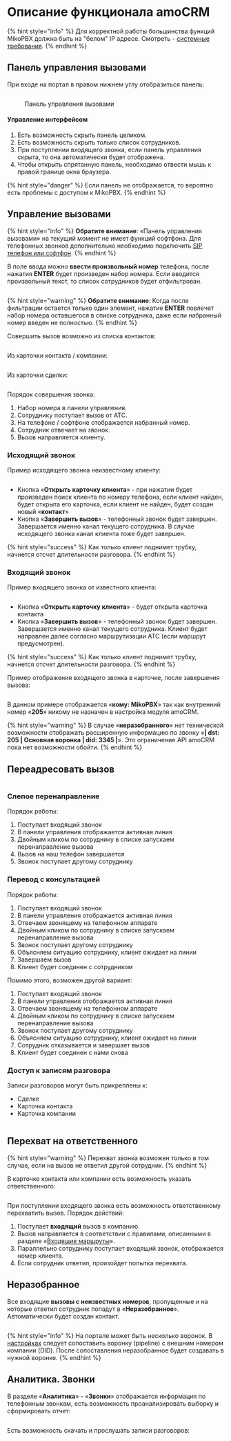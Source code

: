 # Описание функционала amoCRM

{% hint style="info" %}
Для корректной работы большинства функций MikoPBX должна быть на "белом" IP адресе. Смотреть - [системные требования](amocrm-integration.md#sistemnye\_trebovanija).
{% endhint %}

## Панель управления вызовами <a href="#panel_upravlenija_vyzovami" id="panel_upravlenija_vyzovami"></a>

При входе на портал в правом нижнем углу отобразиться панель:

<figure><img src="../../../.gitbook/assets/image (45).png" alt=""><figcaption><p>Панель управления вызовами</p></figcaption></figure>

#### Управление интерфейсом <a href="#upravlenie_interfejsom" id="upravlenie_interfejsom"></a>

1. Есть возможность скрыть панель целиком.
2. Есть возможность скрыть только список сотрудников.
3. При поступлении входящего звонка, если панель управления скрыта, то она автоматически будет отображена.
4. Чтобы открыть спрятанную панель, необходимо отвести мышь к правой границе окна браузера.

{% hint style="danger" %}
Если панель не отображается, то вероятно есть проблемы с доступом к MikoPBX.
{% endhint %}

## Управление вызовами <a href="#upravlenie_vyzovami" id="upravlenie_vyzovami"></a>

{% hint style="info" %}
**Обратите внимание**: «Панель управления вызовами» на текущий момент не имеет функций софтфона. Для телефонных звонков дополнительно необходимо подключить [SIP телефон или софтфон](../../../faq/softphones/).
{% endhint %}

В поле ввода можно **ввести произвольный номер** телефона, после нажатия **ENTER** будет произведен набор номера. Если вводится произвольный текст, то список сотрудников будет отфильтрован.

<figure><img src="../../../.gitbook/assets/image (46).png" alt=""><figcaption></figcaption></figure>

{% hint style="warning" %}
**Обратите внимание**: Когда после фильтрации остается только один элемент, нажатие **ENTER** повлечет набор номера оставшегося в списке сотрудника, даже если набранный номер введен не полностью.
{% endhint %}

Совершить вызов возможно из списка контактов:

<figure><img src="../../../.gitbook/assets/image (47).png" alt=""><figcaption></figcaption></figure>

Из карточки контакта / компании:

<figure><img src="../../../.gitbook/assets/image (48).png" alt=""><figcaption></figcaption></figure>

Из карточки сделки:

<figure><img src="../../../.gitbook/assets/image (49).png" alt=""><figcaption></figcaption></figure>

Порядок совершения звонка:

1. Набор номера в панели управления.
2. Сотруднику поступает вызов от АТС.
3. На телефоне / софтфоне отображается набранный номер.
4. Сотрудник отвечает на звонок.
5. Вызов направляется клиенту.

### Исходящий звонок <a href="#isxodjaschij_zvonok" id="isxodjaschij_zvonok"></a>

Пример исходящего звонка неизвестному клиенту:

<figure><img src="../../../.gitbook/assets/image (50).png" alt=""><figcaption></figcaption></figure>

* Кнопка «**Открыть карточку клиента**» - при нажатии будет произведен поиск клиента по номеру телефона, если клиент найден, будет открыта его карточка, если клиент не найден, будет создан новый «**контакт**»
* Кнопка «**Завершить вызов**» - телефонный звонок будет завершен. Завершается именно канал текущего сотрудника. В случае исходящего звонка канал клиента тоже будет завершен.

{% hint style="success" %}
Как только клиент поднимет трубку, начнется отсчет длительности разговора.
{% endhint %}

### Входящий звонок <a href="#vxodjaschij_zvonok" id="vxodjaschij_zvonok"></a>

Пример входящего звонка от известного клиента:

<figure><img src="../../../.gitbook/assets/image (51).png" alt=""><figcaption></figcaption></figure>

* Кнопка «**Открыть карточку клиента**» - будет открыта карточка контакта
* Кнопка «**Завершить вызов**» - телефонный звонок будет завершен. Завершается именно канал текущего сотрудника. Клиент будет направлен далее согласно маршрутизации АТС (если маршрут предусмотрен).

{% hint style="success" %}
Как только клиент поднимет трубку, начнется отсчет длительности разговора.
{% endhint %}

Пример отображения входящего звонка в карточке, после завершения вызова:

<figure><img src="../../../.gitbook/assets/image (52).png" alt=""><figcaption></figcaption></figure>

В данном примере отображается «**кому: MikoPBX**» так как внутренний номер «**205**» никому не назначен в настройка модуля amoCRM.

{% hint style="warning" %}
В случае «**неразобранного**» нет технической возможности отображать расширенную информацию по звонку «**| dst: 205 | Основная воронка | did: 3345 |**». Это ограничение API amoCRM пока нет возможности обойти.
{% endhint %}

## Переадресовать вызов <a href="#pereadresovat_vyzov" id="pereadresovat_vyzov"></a>

<figure><img src="../../../.gitbook/assets/image (53).png" alt=""><figcaption></figcaption></figure>

### Слепое перенаправление <a href="#slepoe_perenapravlenie" id="slepoe_perenapravlenie"></a>

Порядок работы:

1. Поступает входящий звонок
2. В панели управления отображается активная линия
3. Двойным кликом по сотруднику в списке запускаем перенаправление вызова
4. Вызов на наш телефон завершается
5. Звонок поступает другому сотруднику

### Перевод с консультацией <a href="#perevod_s_konsultaciej" id="perevod_s_konsultaciej"></a>

Порядок работы:

1. Поступает входящий звонок
2. В панели управления отображается активная линия
3. Отвечаем звонящему на телефонном аппарате
4. Двойным кликом по сотруднику в списке запускаем перенаправление вызова
5. Звонок поступает другому сотруднику
6. Объясняем ситуацию сотруднику, клиент ожидает на линии
7. Завершаем вызов
8. Клиент будет соединен с сотрудником

Помимо этого, возможен другой вариант:

1. Поступает входящий звонок
2. В панели управления отображается активная линия
3. Отвечаем звонящему на телефонном аппарате
4. Двойным кликом по сотруднику в списке запускаем перенаправление вызова
5. Звонок поступает другому сотруднику
6. Объясняем ситуацию сотруднику, клиент ожидает на линии
7. Сотрудник отказывается и завершает вызов
8. Клиент будет соединен с нами снова

### Доступ к записям разговора <a href="#dostup_k_zapisjam_razgovora" id="dostup_k_zapisjam_razgovora"></a>

Записи разговоров могут быть прикреплены к:

* Сделке
* Карточка контакта
* Карточка компании

<figure><img src="../../../.gitbook/assets/image (54).png" alt=""><figcaption></figcaption></figure>

## Перехват на ответственного <a href="#perexvat_na_otvetstvennogo" id="perexvat_na_otvetstvennogo"></a>

{% hint style="warning" %}
Перехват звонка возможен только в том случае, если на вызов не ответил другой сотрудник.
{% endhint %}

В карточке контакта или компании есть возможность указать ответственного:

<figure><img src="../../../.gitbook/assets/image (55).png" alt=""><figcaption></figcaption></figure>

При поступлении входящего звонка есть возможность ответственному перехватить вызов. Порядок действий:

1. Поступает **входящий** вызов в компанию.
2. Вызов направляется в соответствии с правилами, описанными в разделе «[Входящие маршруты](https://wiki.mikopbx.ru/incoming-routes)».
3. Параллельно сотруднику поступает входящий звонок, отображается номер клиента.
4. Если сотрудник ответил, произойдет попытка перехвата.

## Неразобранное <a href="#nerazobrannoe" id="nerazobrannoe"></a>

Все входящие **вызовы с неизвестных номеров**, пропущенные и на которые ответил сотрудник попадут в «**Неразобранное**». Автоматически будет создан контакт.

<figure><img src="../../../.gitbook/assets/image (56).png" alt=""><figcaption></figcaption></figure>

{% hint style="info" %}
На портале может быть несколько воронок. В [настройках](amocrm-integration.md) следует сопоставить воронку (pipeline) с внешним номером компании (DID). После сопоставления неразобранное будет создавать в нужной воронке.
{% endhint %}

## Аналитика. Звонки <a href="#analitika_zvonki" id="analitika_zvonki"></a>

В разделе «**Аналитика**» - «**Звонки**» отображается информация по телефонным звонкам, есть возможность проанализировать выборку и сформировать отчет:[\
](https://wiki.mikopbx.ru/\_detail/module-amo-crm:amocrm-ui-13.png?id=module-amo-crm%3Amanual)

<figure><img src="../../../.gitbook/assets/image (57).png" alt=""><figcaption></figcaption></figure>

Есть возможность скачать и прослушать записи разговоров:

<figure><img src="../../../.gitbook/assets/image (58).png" alt=""><figcaption></figcaption></figure>

